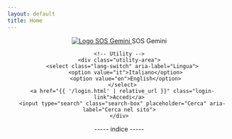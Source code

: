 ```yaml
---
layout: default
title: Home
---
```


<header class="site-header">
  <div class="header-container page-width">
    <!-- Logo + Titolo -->
    <div class="logo-area">
      <a href="{{ '/' | relative_url }}" class="logo-link">
        <img src="{{ '/assets/img/SOS-96x96.png' | relative_url }}" alt="Logo SOS Gemini" class="logo-img">
      </a>
      <span class="site-title">SOS Gemini</span>
    </div>

    <!-- Utility -->
    <div class="utility-area">
      <select class="lang-switch" aria-label="Lingua">
        <option value="it">Italiano</option>
        <option value="en">English</option>
      </select>
      <a href="{{ '/login.html' | relative_url }}" class="login-link">Accedi</a>
      <input type="search" class="search-box" placeholder="Cerca" aria-label="Cerca nel sito">
    </div>
  </div>

  <!-- Barra nera -->
  <div class="indice-bar">
    ----- indice -----
  </div>
</header>
